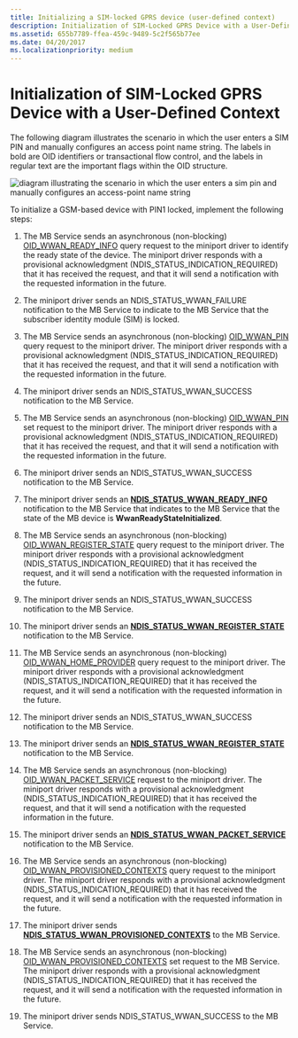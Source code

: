 ```yaml
---
title: Initializing a SIM-locked GPRS device (user-defined context)
description: Initialization of SIM-Locked GPRS Device with a User-Defined Context
ms.assetid: 655b7789-ffea-459c-9489-5c2f565b77ee
ms.date: 04/20/2017
ms.localizationpriority: medium
---
```


# Initialization of SIM-Locked GPRS Device with a User-Defined Context


The following diagram illustrates the scenario in which the user enters a SIM PIN and manually configures an access point name string. The labels in bold are OID identifiers or transactional flow control, and the labels in regular text are the important flags within the OID structure.

![diagram illustrating the scenario in which the user enters a sim pin and manually configures an access-point name string](images/wwanlockedgsmdevinitseq.png)

To initialize a GSM-based device with PIN1 locked, implement the following steps:

1.  The MB Service sends an asynchronous (non-blocking) [OID\_WWAN\_READY\_INFO](./oid-wwan-ready-info.md) query request to the miniport driver to identify the ready state of the device. The miniport driver responds with a provisional acknowledgment (NDIS\_STATUS\_INDICATION\_REQUIRED) that it has received the request, and that it will send a notification with the requested information in the future.

2.  The miniport driver sends an NDIS\_STATUS\_WWAN\_FAILURE notification to the MB Service to indicate to the MB Service that the subscriber identity module (SIM) is locked.

3.  The MB Service sends an asynchronous (non-blocking) [OID\_WWAN\_PIN](./oid-wwan-pin.md) query request to the miniport driver. The miniport driver responds with a provisional acknowledgment (NDIS\_STATUS\_INDICATION\_REQUIRED) that it has received the request, and that it will send a notification with the requested information in the future.

4.  The miniport driver sends an NDIS\_STATUS\_WWAN\_SUCCESS notification to the MB Service.

5.  The MB Service sends an asynchronous (non-blocking) [OID\_WWAN\_PIN](./oid-wwan-pin.md) set request to the miniport driver. The miniport driver responds with a provisional acknowledgment (NDIS\_STATUS\_INDICATION\_REQUIRED) that it has received the request, and that it will send a notification with the requested information in the future.

6.  The miniport driver sends an NDIS\_STATUS\_WWAN\_SUCCESS notification to the MB Service.

7.  The miniport driver sends an [**NDIS\_STATUS\_WWAN\_READY\_INFO**](./ndis-status-wwan-ready-info.md) notification to the MB Service that indicates to the MB Service that the state of the MB device is **WwanReadyStateInitialized**.

8.  The MB Service sends an asynchronous (non-blocking) [OID\_WWAN\_REGISTER\_STATE](./oid-wwan-register-state.md) query request to the miniport driver. The miniport driver responds with a provisional acknowledgment (NDIS\_STATUS\_INDICATION\_REQUIRED) that it has received the request, and it will send a notification with the requested information in the future.

9.  The miniport driver sends an NDIS\_STATUS\_WWAN\_SUCCESS notification to the MB Service.

10. The miniport driver sends an [**NDIS\_STATUS\_WWAN\_REGISTER\_STATE**](./ndis-status-wwan-register-state.md) notification to the MB Service.

11. The MB Service sends an asynchronous (non-blocking) [OID\_WWAN\_HOME\_PROVIDER](./oid-wwan-home-provider.md) query request to the miniport driver. The miniport driver responds with a provisional acknowledgment (NDIS\_STATUS\_INDICATION\_REQUIRED) that it has received the request, and it will send a notification with the requested information in the future.

12. The miniport driver sends an NDIS\_STATUS\_WWAN\_SUCCESS notification to the MB Service.

13. The miniport driver sends an [**NDIS\_STATUS\_WWAN\_REGISTER\_STATE**](./ndis-status-wwan-register-state.md) notification to the MB Service.

14. The MB Service sends an asynchronous (non-blocking) [OID\_WWAN\_PACKET\_SERVICE](./oid-wwan-packet-service.md) request to the miniport driver. The miniport driver responds with a provisional acknowledgment (NDIS\_STATUS\_INDICATION\_REQUIRED) that it has received the request, and that it will send a notification with the requested information in the future.

15. The miniport driver sends an [**NDIS\_STATUS\_WWAN\_PACKET\_SERVICE**](./ndis-status-wwan-packet-service.md) notification to the MB Service.

16. The MB Service sends an asynchronous (non-blocking) [OID\_WWAN\_PROVISIONED\_CONTEXTS](./oid-wwan-provisioned-contexts.md) query request to the miniport driver. The miniport driver responds with a provisional acknowledgment (NDIS\_STATUS\_INDICATION\_REQUIRED) that it has received the request, and it will send a notification with the requested information in the future.

17. The miniport driver sends [**NDIS\_STATUS\_WWAN\_PROVISIONED\_CONTEXTS**](./ndis-status-wwan-provisioned-contexts.md) to the MB Service.

18. The MB Service sends an asynchronous (non-blocking) [OID\_WWAN\_PROVISIONED\_CONTEXTS](./oid-wwan-provisioned-contexts.md) set request to the MB Service. The miniport driver responds with a provisional acknowledgment (NDIS\_STATUS\_INDICATION\_REQUIRED) that it has received the request, and it will send a notification with the requested information in the future.

19. The miniport driver sends NDIS\_STATUS\_WWAN\_SUCCESS to the MB Service.

 

